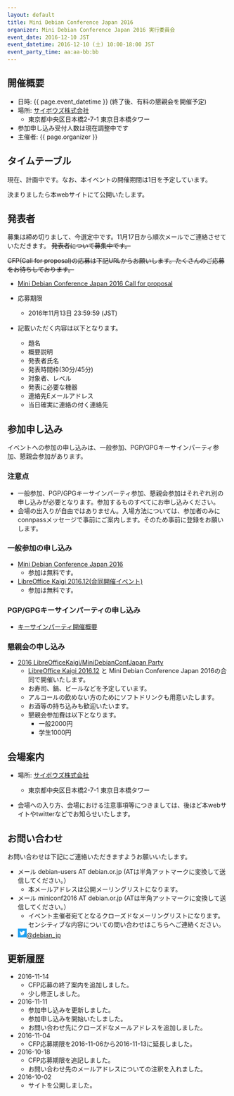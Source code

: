 ```yaml
---
layout: default
title: Mini Debian Conference Japan 2016
organizer: Mini Debian Conference Japan 2016 実行委員会
event_date: 2016-12-10 JST
event_datetime: 2016-12-10 (土) 10:00-18:00 JST
event_party_time: aa:aa-bb:bb
---
```

<a name="outline"></a>

## 開催概要
   
- 日時: {{ page.event_datetime }} (終了後、有料の懇親会を開催予定)
- 場所: [サイボウズ株式会社](http://cybozu.co.jp/company/info/)
  - 東京都中央区日本橋2-7-1 東京日本橋タワー
- 参加申し込み受付人数は現在調整中です
- 主催者: {{ page.organizer }}


<a name="timetable"></a>

## タイムテーブル

現在、計画中です。なお、本イベントの開催期間は1日を予定しています。

決まりましたら本webサイトにて公開いたします。

<a name="speaker"></a>

## 発表者

募集は締め切りまして、今選定中です。11月17日から順次メールでご連絡させていただきます。
~~発表者について募集中です。~~

~~CFP(Call for proposal)の応募は下記URLからお願いします。たくさんのご応募をお待ちしております。~~

- [Mini Debian Conference Japan 2016 Call for proposal](https://docs.google.com/forms/d/1gcHtLijX8WrdfQMrKK4gkWXOUVhOVV3HCJtcDWglsag/viewform?edit_requested=true)

- 応募期限
  - 2016年11月13日 23:59:59 (JST)

- 記載いただく内容は以下となります。
  - 題名
  - 概要説明
  - 発表者氏名
  - 発表時間枠(30分/45分)
  - 対象者、レベル
  - 発表に必要な機器
  - 連絡先Eメールアドレス
  - 当日確実に連絡の付く連絡先

<a name="register"></a>

## 参加申し込み

イベントへの参加の申し込みは、一般参加、PGP/GPGキーサインパーティ参加、懇親会参加があります。

### 注意点
- 一般参加、PGP/GPGキーサインパーティ参加、懇親会参加はそれぞれ別の申し込みが必要となります。参加するものすべてにお申し込みください。
- 会場の出入りが自由ではありません。入場方法については、参加者のみにconnpassメッセージで事前にご案内します。そのため事前に登録をお願いします。

### 一般参加の申し込み
- [Mini Debian Conference Japan 2016](http://debianjp.connpass.com/event/44481/)
  - 参加は無料です。
- [LibreOffice Kaigi 2016.12(合同開催イベント)](http://libojapan.connpass.com/event/42685/)
  - 参加は無料です。

### PGP/GPGキーサインパーティの申し込み
- [キーサインパーティ開催概要](ksp.html)

### 懇親会の申し込み
- [2016 LibreOfficeKaigi/MiniDebianConfJapan Party](http://connpass.com/event/44587/)
  - [LibreOffice Kaigi 2016.12](http://libojapan.connpass.com/event/42685/) と Mini Debian Conference Japan 2016の合同で開催いたします。
  - お寿司、鍋、ビールなどを予定しています。
  - アルコールの飲めない方のためにソフトドリンクも用意いたします。
  - お酒等の持ち込みも歓迎いたいます。
  - 懇親会参加費は以下となります。
    - 一般2000円
    - 学生1000円

<a name="place"></a>

## 会場案内

- 場所: [サイボウズ株式会社](http://cybozu.co.jp/company/info/)
  - 東京都中央区日本橋2-7-1 東京日本橋タワー

- 会場への入り方、会場における注意事項等につきましては、後ほど本webサイトやtwitterなどでお知らせいたします。


<a name="contactus"></a>

## お問い合わせ
お問い合わせは下記にご連絡いただきますようお願いいたします。

- メール debian-users AT debian.or.jp (ATは半角アットマークに変換して送信してください。）
  - 本メールアドレスは公開メーリングリストになります。
- メール miniconf2016 AT debian.or.jp (ATは半角アットマークに変換して送信してください。）
  - イベント主催者宛てとなるクローズドなメーリングリストになります。センシティブな内容についての問い合わせはこちらへご連絡ください。
- <a href="https://twitter.com/debian_jp"><img style="width:20px; height:20px;" src="assets/img/Twitter_Logo_White_On_Blue.png" alt="Twitter - Debian JP">@debian_jp</a>


<a name="history"></a>

## 更新履歴

- 2016-11-14
  - CFP応募の終了案内を追加しました。
  - 少し修正しました。
- 2016-11-11
  - 参加申し込みを更新しました。
  - 参加申し込みを開始いたしました。
  - お問い合わせ先にクローズドなメールアドレスを追加しました。
- 2016-11-04
  - CFP応募期限を2016-11-06から2016-11-13に延長しました。
- 2016-10-18
  - CFP応募期限を追記しました。
  - お問い合わせ先のメールアドレスについての注釈を入れました。
- 2016-10-02
  - サイトを公開しました。
